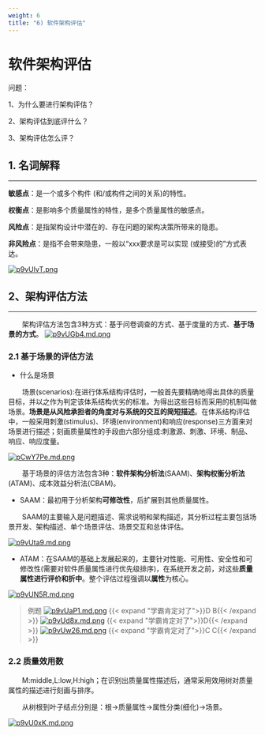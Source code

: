 ```yaml
---
weight: 6
title: "6) 软件架构评估"
---
```


# 软件架构评估

问题：

1、为什么要进行架构评估？

2、架构评估到底评什么？

3、架构评估怎么评？

## 1. 名词解释

---

**敏感点**：是一个或多个构件 (和/或构件之间的关系)的特性。

**权衡点**：是影响多个质量属性的特性，是多个质量属性的敏感点。

**风险点**：是指架构设计中潜在的、存在问题的架构决策所带来的隐患。

**非风险点**：是指不会带来隐患，一般以“xxx要求是可以实现 (或接受)的”方式表达。

[![p9vUlvT.png](https://s1.ax1x.com/2023/05/31/p9vUlvT.png)](https://imgse.com/i/p9vUlvT)

## 2、架构评估方法

---

&emsp;&emsp;架构评估方法包含3种方式：基于问卷调查的方式、基于度量的方式、**基于场景的方式**。
[![p9vUGb4.md.png](https://s1.ax1x.com/2023/05/31/p9vUGb4.md.png)](https://imgse.com/i/p9vUGb4)

### 2.1 基于场景的评估方法

- 什么是场景

&emsp;&emsp;场景(scenarios):在进行体系结构评估时，一般首先要精确地得出具体的质量目标，并以之作为判定该体系结构优劣的标准。为得出这些目标而采用的机制叫做场景。**场景是从风险承担者的角度对与系统的交互的简短描述**。在体系结构评估中，一般采用刺激(stimulus)、环境(environment)和响应(response)三方面来对场景进行描述；刻画质量属性的手段由六部分组成:刺激源、刺激、环境、制品、响应、响应度量。

[![pCwY7Pe.md.png](https://s1.ax1x.com/2023/06/29/pCwY7Pe.md.png)](https://imgse.com/i/pCwY7Pe)

&emsp;&emsp;基于场景的评估方法包含3种：**软件架构分析法**(SAAM)、**架构权衡分析法**(ATAM)、成本效益分析法(CBAM)。

- SAAM：最初用于分析架构**可修改性**，后扩展到其他质量属性。

&emsp;&emsp;SAAM的主要输入是问题描述、需求说明和架构描述，其分析过程主要包括场景开发、架构描述、单个场景评估、场景交互和总体评估。

[![p9vUta9.md.png](https://s1.ax1x.com/2023/05/31/p9vUta9.md.png)](https://imgse.com/i/p9vUta9)

- ATAM：在SAAM的基础上发展起来的，主要针对性能、可用性、安全性和可修改性(需要对软件质量属性进行优先级排序)，在系统开发之前，对这些**质量属性进行评价和折中**。整个评估过程强调以**属性**为核心。

[![p9vUN5R.md.png](https://s1.ax1x.com/2023/05/31/p9vUN5R.md.png)](https://imgse.com/i/p9vUN5R)

>例题
[![p9vUaP1.md.png](https://s1.ax1x.com/2023/05/31/p9vUaP1.md.png)](https://imgse.com/i/p9vUaP1)
{{< expand "学霸肯定对了">}}D B{{< /expand >}}
[![p9vUd8x.md.png](https://s1.ax1x.com/2023/05/31/p9vUd8x.md.png)](https://imgse.com/i/p9vUd8x)
{{< expand "学霸肯定对了">}}D{{< /expand >}}
[![p9vUw26.md.png](https://s1.ax1x.com/2023/05/31/p9vUw26.md.png)](https://imgse.com/i/p9vUw26)
{{< expand "学霸肯定对了">}}C C{{< /expand >}}

### 2.2 质量效用数

&emsp;&emsp;M:middle,L:low,H:high；在识别出质量属性描述后，通常采用效用树对质量属性的描述进行刻画与排序。

&emsp;&emsp;从树根到叶子结点分别是：根->质量属性->属性分类(细化)->场景。

[![p9vU0xK.md.png](https://s1.ax1x.com/2023/05/31/p9vU0xK.md.png)](https://imgse.com/i/p9vU0xK)
